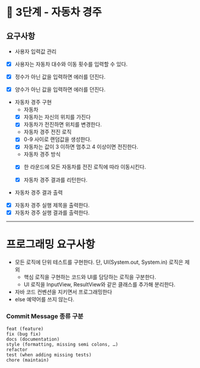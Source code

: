# 🚀 3단계 - 자동차 경주

## 요구사항
* 사용자 입력값 관리
* [x] 사용자는 자동차 대수와 이동 횟수를 입력할 수 있다.
* [x] 정수가 아닌 값을 입력하면 에러를 던진다.
* [x] 양수가 아닌 값을 입력하면 에러를 던진다.


* 자동차 경주 구현
  * 자동차
  * [X] 자동차는 자신의 위치를 가진다
  * [x] 자동차가 전진하면 위치를 변경한다.

  * 자동차 경주 전진 로직
  * [x] 0-9 사이로 랜덤값을 생성한다.
  * [x] 자동차는 값이 3 이하면 멈추고 4 이상이면 전진한다.
  
  * 자동차 경주 방식
  * [x] 한 라운드에 모든 자동차를 전진 로직에 따라 이동시킨다.
  * [x] 자동차 경주 결과를 리턴한다.


* 자동차 경주 결과 출력
* [x] 자동차 경주 실행 제목을 출력한다.
* [x] 자동차 경주 실행 결과를 출력한다.

---

# 프로그래밍 요구사항 
* 모든 로직에 단위 테스트를 구현한다. 단, UI(System.out, System.in) 로직은 제외
  * 핵심 로직을 구현하는 코드와 UI를 담당하는 로직을 구분한다. 
  * UI 로직을 InputView, ResultView와 같은 클래스를 추가해 분리한다.
* 자바 코드 컨벤션을 지키면서 프로그래밍한다
* else 예약어를 쓰지 않는다.


### Commit Message 종류 구분

<pre>
<code>feat (feature)
fix (bug fix)
docs (documentation)
style (formatting, missing semi colons, …)
refactor
test (when adding missing tests)
chore (maintain) </code>
</pre>